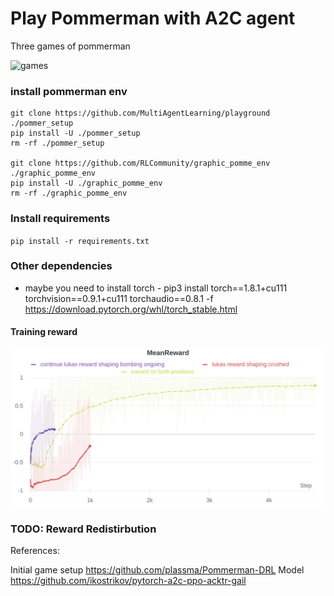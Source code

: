 # Play Pommerman with A2C agent

Three games of pommerman

![games](https://imgur.com/GmthDXw.gif)

### install pommerman env
```
git clone https://github.com/MultiAgentLearning/playground ./pommer_setup
pip install -U ./pommer_setup
rm -rf ./pommer_setup

git clone https://github.com/RLCommunity/graphic_pomme_env ./graphic_pomme_env
pip install -U ./graphic_pomme_env
rm -rf ./graphic_pomme_env
```

### Install requirements
`pip install -r requirements.txt`

### Other dependencies
- maybe you need to install torch - pip3 install torch==1.8.1+cu111 torchvision==0.9.1+cu111 torchaudio==0.8.1 -f https://download.pytorch.org/whl/torch_stable.html

#### Training reward 
![](assets/pommerman_reward.png)


### TODO: Reward Redistirbution

References:

Initial game setup https://github.com/plassma/Pommerman-DRL
Model https://github.com/ikostrikov/pytorch-a2c-ppo-acktr-gail


